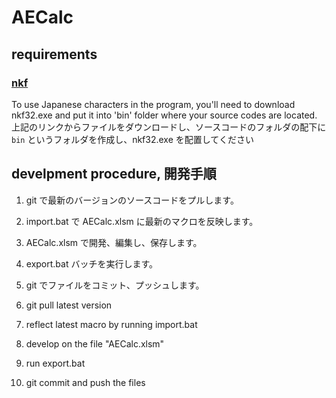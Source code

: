 # AECalc

## requirements

### [nkf](http://www.vector.co.jp/soft/dl/win95/util/se295331.html)
To use Japanese characters in the program, you'll need to download nkf32.exe and put it into 'bin' folder where your source codes are located.
上記のリンクからファイルをダウンロードし、ソースコードのフォルダの配下に `bin` というフォルダを作成し、nkf32.exe を配置してください

## develpment procedure, 開発手順

1. git で最新のバージョンのソースコードをプルします。
1. import.bat で AECalc.xlsm に最新のマクロを反映します。
1. AECalc.xlsm で開発、編集し、保存します。
1. export.bat バッチを実行します。
1. git でファイルをコミット、プッシュします。

1. git pull latest version
2. reflect latest macro by running import.bat
3. develop on the file "AECalc.xlsm"
4. run export.bat
5. git commit and push the files
